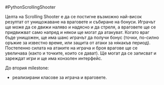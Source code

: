 #PythonScrollingShooter

Целта на Scrolling Shooter е да се постигне възможно най-висок резултат от унищожаване на враговете и събиране на бонуси. Играчът ще може да се движи наляво и надясно и да стреля, а враговете ще се придвижват само напред и някои ще могат да атакуват. Когато враг бъде унищожен, ще има шанс играчът да получи бонус (точки, по-силно оръжие за известно време, или защита от атаки за някакъв период). Постепенно силата на атаките на играча и броя врагове ще се увеличава (както и точките, които се дават). Ще могат да се записват и зареждат игри и ще има конзолен интерфейс.

До втория milestone:
  * реализирани класове за играча и враговете.

